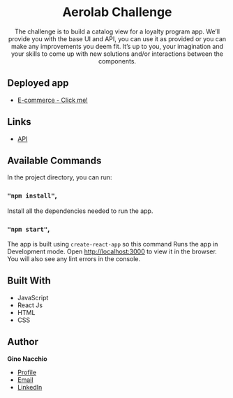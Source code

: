 <h1 align="center">Aerolab Challenge</h1>

<p align="center">The challenge is to build a catalog view for a loyalty program app. We’ll provide you with the base UI and API, you can use it as provided or you can make any improvements you deem fit. It’s up to you, your imagination and your skills to come up with new solutions and/or interactions between the components.</p>


## Deployed app

- [E-commerce - Click me!](https://challenge-aerolab-ginona.vercel.app/ "Click me!")


## Links

- [API](https://aerolabchallenge.docs.apiary.io/ "API")

## Available Commands

In the project directory, you can run:

### `"npm install"`,

Install all the dependencies needed to run the app.

### `"npm start"`,

The app is built using `create-react-app` so this command Runs the app in Development mode. Open [http://localhost:3000](http://localhost:3000) to view it in the browser.
You will also see any lint errors in the console.

## Built With

- JavaScript
- React Js
- HTML
- CSS

## Author

**Gino Nacchio**

- [Profile](https://github.com/ginona "Gino Nacchio")
- [Email](mailto:ginonacchio94@gmail.com?subject=Hi "Hey!")
- [LinkedIn](https://www.linkedin.com/in/ginonacchio/)
